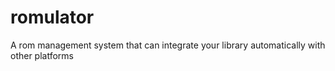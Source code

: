 # romulator
A rom management system that can integrate your library automatically with other platforms
